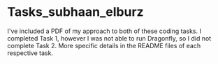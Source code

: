 # Tasks_subhaan_elburz

I've included a PDF of my approach to both of these coding tasks. I completed Task 1, however I was not able to run Dragonfly, so I did not complete Task 2. More specific details in the README files of each respective task.